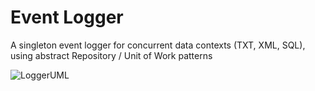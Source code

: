 # Event Logger

A singleton event logger for concurrent data contexts (TXT, XML, SQL), using abstract Repository / Unit of Work patterns

![LoggerUML](https://user-images.githubusercontent.com/123252597/213922179-1cc047ce-4fea-409f-8e26-eaba41f65f5a.png)
